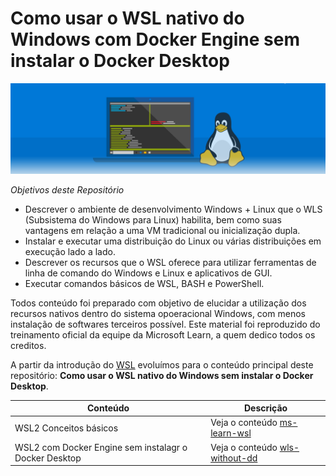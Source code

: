 # Como usar o WSL nativo do Windows com Docker Engine sem instalar o Docker Desktop

![Windows Subsistem Linux](./images/wsl-intro.png)

*Objetivos deste Repositório*

- Descrever o ambiente de desenvolvimento Windows + Linux que o WLS (Subsistema do Windows para Linux) habilita, bem como suas vantagens em relação a uma VM tradicional ou inicialização dupla.
- Instalar e executar uma distribuição do Linux ou várias distribuições em execução lado a lado.
- Descrever os recursos que o WSL oferece para utilizar ferramentas de linha de comando do Windows e Linux e aplicativos de GUI.
- Executar comandos básicos de WSL, BASH e PowerShell.

Todos conteúdo foi preparado com objetivo de elucidar a utilização dos recursos nativos dentro do sistema opoeracional Windows, com menos instalação de softwares terceiros possível.
Este material foi reproduzido do treinamento oficial da equipe da Microsoft Learn, a quem dedico todos os creditos.

A partir da introdução do [WSL](https://learn.microsoft.com/pt-br/training/modules/wsl-introduction/) evoluímos para o conteúdo principal deste repositório: **Como usar o WSL nativo do Windows sem instalar o Docker Desktop**.

| Conteúdo | Descrição |
| ----------- | ----------- |
| WSL2 Conceitos básicos | Veja o conteúdo [ms-learn-wsl](./ms-learn-wsl/introduction.md) |
| WSL2 com Docker Engine sem instalagr o Docker Desktop | Veja o conteúdo [wls-without-dd](./wsl-without-dd/introduction.md) |